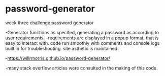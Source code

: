 # password-generator
week three challenge password generator

-Generator functions as specifed, generating a password as according to user requirements.
-requirements are displayed in a popup format, that is easy to interact with.
code run smoothly with comments and console logs built in for troubleshooting.
site asthetic is maintained. 

-https://willrmorris.github.io/password-generator/ 


-many stack overflow articles were consulted in the making of this code.
